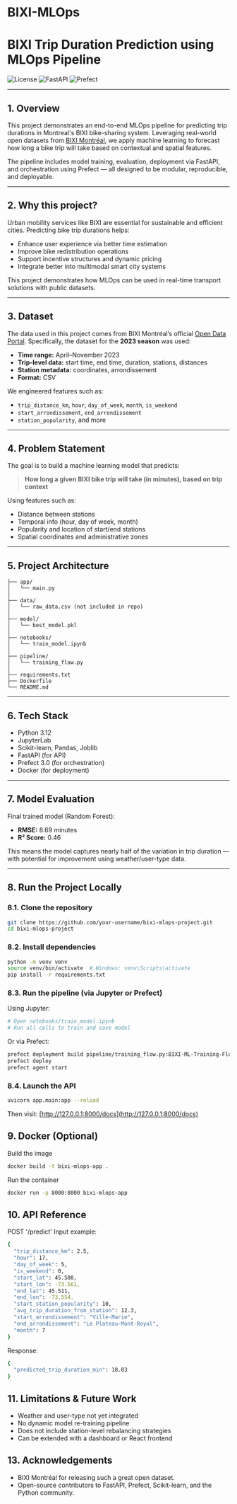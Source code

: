# BIXI-MLOps


#  BIXI Trip Duration Prediction using MLOps Pipeline

![License](https://img.shields.io/badge/license-MIT-blue.svg)
![FastAPI](https://img.shields.io/badge/API-FastAPI-green)
![Prefect](https://img.shields.io/badge/MLOps-Prefect%203-blue)

---

##  1. Overview

This project demonstrates an end-to-end MLOps pipeline for predicting trip durations in Montreal's BIXI bike-sharing system. Leveraging real-world open datasets from [BIXI Montréal](https://bixi.com/en/open-data), we apply machine learning to forecast how long a bike trip will take based on contextual and spatial features.

The pipeline includes model training, evaluation, deployment via FastAPI, and orchestration using Prefect — all designed to be modular, reproducible, and deployable.

---

##  2. Why this project?

Urban mobility services like BIXI are essential for sustainable and efficient cities. Predicting bike trip durations helps:

- Enhance user experience via better time estimation
- Improve bike redistribution operations
- Support incentive structures and dynamic pricing
- Integrate better into multimodal smart city systems

This project demonstrates how MLOps can be used in real-time transport solutions with public datasets.

---

##  3. Dataset

The data used in this project comes from BIXI Montréal’s official [Open Data Portal](https://bixi.com/en/open-data/). Specifically, the dataset for the **2023 season** was used:

- **Time range:** April–November 2023
- **Trip-level data:** start time, end time, duration, stations, distances
- **Station metadata:** coordinates, arrondissement
- **Format:** CSV

We engineered features such as:

- `trip_distance_km`, `hour`, `day_of_week`, `month`, `is_weekend`
- `start_arrondissement`, `end_arrondissement`
- `station_popularity`, and more

---

##  4. Problem Statement

The goal is to build a machine learning model that predicts:

> **How long a given BIXI bike trip will take (in minutes), based on trip context**

Using features such as:

- Distance between stations
- Temporal info (hour, day of week, month)
- Popularity and location of start/end stations
- Spatial coordinates and administrative zones

---

##  5. Project Architecture

```plaintextbixi-mlops-project/
├── app/
│   └── main.py
│
├── data/
│   └── raw_data.csv (not included in repo)
│
├── model/
│   └── best_model.pkl
│
├── notebooks/
│   └── train_model.ipynb
│
├── pipeline/
│   └── training_flow.py
│
├── requirements.txt
├── Dockerfile
└── README.md
```

---

##  6. Tech Stack

- Python 3.12
-  JupyterLab
-  Scikit-learn, Pandas, Joblib
-  FastAPI (for API)
-  Prefect 3.0 (for orchestration)
-  Docker (for deployment)

---

##  7. Model Evaluation

Final trained model (Random Forest):

-  **RMSE:** 8.69 minutes
-  **R² Score:** 0.46

This means the model captures nearly half of the variation in trip duration — with potential for improvement using weather/user-type data.

---

##  8. Run the Project Locally

###  8.1. Clone the repository

```bash
git clone https://github.com/your-username/bixi-mlops-project.git
cd bixi-mlops-project
```

###  8.2. Install dependencies

```bash
python -m venv venv
source venv/bin/activate  # Windows: venv\Scripts\activate
pip install -r requirements.txt
```

###  8.3. Run the pipeline (via Jupyter or Prefect)

Using Jupyter:

```bash
# Open notebooks/train_model.ipynb
# Run all cells to train and save model
```
Or via Prefect:
```bash
prefect deployment build pipeline/training_flow.py:BIXI-ML-Training-Flow -n dev
prefect deploy
prefect agent start
```

###  8.4. Launch the API
```bash
uvicorn app.main:app --reload
```

Then visit: [http://127.0.0.1:8000/docs](http://127.0.0.1:8000/docs)

##  9. Docker (Optional)
Build the image

```bash
docker build -t bixi-mlops-app .
```
Run the container

```bash
docker run -p 8000:8000 bixi-mlops-app
```

##  10. API Reference

POST '/predict'
Input example:

```bash
{
  "trip_distance_km": 2.5,
  "hour": 17,
  "day_of_week": 5,
  "is_weekend": 0,
  "start_lat": 45.508,
  "start_lon": -73.561,
  "end_lat": 45.511,
  "end_lon": -73.554,
  "start_station_popularity": 10,
  "avg_trip_duration_from_station": 12.3,
  "start_arrondissement": "Ville-Marie",
  "end_arrondissement": "Le Plateau-Mont-Royal",
  "month": 7
}

```
Response:
```bash
{
  "predicted_trip_duration_min": 18.03
}
```

##  11. Limitations & Future Work

- Weather and user-type not yet integrated
- No dynamic model re-training pipeline
- Does not include station-level rebalancing strategies
- Can be extended with a dashboard or React frontend


##  13. Acknowledgements
- BIXI Montréal for releasing such a great open dataset.
- Open-source contributors to FastAPI, Prefect, Scikit-learn, and the Python community.


